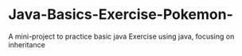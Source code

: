 # Java-Basics-Exercise-Pokemon-
A mini-project to practice basic java 
Exercise using java, focusing on inheritance
